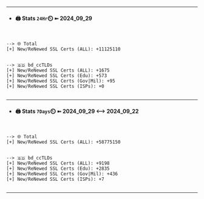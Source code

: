 

---
- #### 🖨️ **Stats** `24Hr`⏲️ ➼ 2024_09_29
```console


--> 🌐 Total
[+] New/ReNewed SSL Certs (ALL): +11125110


--> 🇧🇩 bd_ccTLDs
[+] New/ReNewed SSL Certs (ALL): +1675
[+] New/ReNewed SSL Certs (Edu): +573
[+] New/ReNewed SSL Certs (Gov|Mil): +95
[+] New/ReNewed SSL Certs (ISPs): +0


```

---
- #### 🖨️ **Stats** `7Days`⏲️ ➼ 2024_09_29 <--> 2024_09_22
```console


--> 🌐 Total
[+] New/ReNewed SSL Certs (ALL): +58775150


--> 🇧🇩 bd_ccTLDs
[+] New/ReNewed SSL Certs (ALL): +9198
[+] New/ReNewed SSL Certs (Edu): +2835
[+] New/ReNewed SSL Certs (Gov|Mil): +436
[+] New/ReNewed SSL Certs (ISPs): +7


```

---

